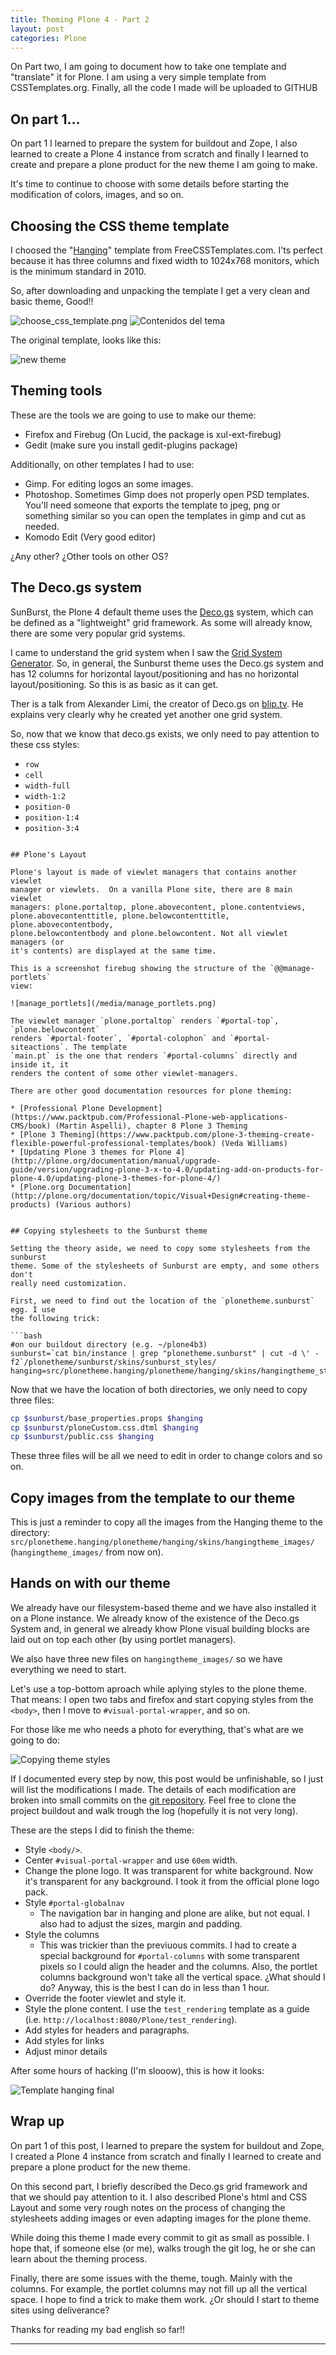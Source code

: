 ```yaml
---
title: Theming Plone 4 - Part 2
layout: post
categories: Plone
---
```


On Part two, I am going to document how to take one template and "translate"
it for Plone. I am using a very simple template from CSSTemplates.org.
Finally, all the code I made will be uploaded to GITHUB


## On part 1...

On part 1 I learned to prepare the system for buildout and Zope, I also
learned to create a Plone 4 instance from scratch and finally I learned to
create and prepare a plone product for the new theme I am going to make.

It's time to continue to choose with some details before starting the
modification of colors, images, and so on.

## Choosing the CSS theme template

I choosed the "[Hanging](http://www.freecsstemplates.org/preview/hanging/)"
template from FreeCSSTemplates.com. I'ts perfect because it has three columns
and fixed width to 1024x768 monitors, which is the minimum standard in 2010.

So, after downloading and unpacking the template I get a very clean and basic
theme, Good!!

![choose_css_template.png](/media/choose_css_template.png)
![Contenidos del tema](/media/contenido_tema_plone4.png)

The original template, looks like this:

![new theme](/media/hanghing_theme.png)


## Theming tools

These are the tools we are going to use to make our theme:

* Firefox and Firebug (On Lucid, the package is xul-ext-firebug)
* Gedit (make sure you install gedit-plugins package)

Additionally, on other templates I had to use:

* Gimp. For editing logos an some images.
* Photoshop. Sometimes Gimp does not properly open PSD templates. You'll need someone that exports the template to jpeg, png or something similar so you can open the templates in gimp and cut as needed.
* Komodo Edit (Very good editor)

¿Any other? ¿Other tools on other OS?

## The Deco.gs system

SunBurst, the Plone 4 default theme uses the
[Deco.gs](http://web.archive.org/web/20100413153750/http://deco.gs/)  system,
which can be defined as a "lightweight"  grid framework. As some will already
know, there are some very popular grid systems.

I came to understand the grid system when I saw the 
[Grid System Generator](http://web.archive.org/web/20100419013044/http://www.gridsystemgenerator.com/).
So, in general, the Sunburst theme uses the Deco.gs system and has 12 columns
for horizontal layout/positioning and has no horizontal layout/positioning. So
this is as basic as it can get.

Ther is a talk from Alexander Limi, the creator of Deco.gs on
[blip.tv](http://blip.tv/file/3020558). He explains very clearly why he
created yet another one grid system.

So, now that we know that deco.gs exists, we only need to pay attention to
these css styles:

* `row`
* `cell`
* `width-full`
* `width-1:2`
* `position-0`
* `position-1:4`
* `position-3:4`
```

## Plone's Layout

Plone's layout is made of viewlet managers that contains another viewlet
manager or viewlets.  On a vanilla Plone site, there are 8 main viewlet
managers: plone.portaltop, plone.abovecontent, plone.contentviews,
plone.abovecontenttitle, plone.belowcontenttitle, plone.abovecontentbody,
plone.belowcontentbody and plone.belowcontent. Not all viewlet managers (or
it's contents) are displayed at the same time.

This is a screenshot firebug showing the structure of the `@@manage-portlets`
view:

![manage_portlets](/media/manage_portlets.png)

The viewlet manager `plone.portaltop` renders `#portal-top`, `plone.belowcontent`
renders `#portal-footer`, `#portal-colophon` and `#portal-siteactions`. The template
`main.pt` is the one that renders `#portal-columns` directly and inside it, it
renders the content of some other viewlet-managers.

There are other good documentation resources for plone theming:

* [Professional Plone Development](https://www.packtpub.com/Professional-Plone-web-applications-CMS/book) (Martin Aspelli), chapter 8 Plone 3 Theming
* [Plone 3 Theming](https://www.packtpub.com/plone-3-theming-create-flexible-powerful-professional-templates/book) (Veda Williams)
* [Updating Plone 3 themes for Plone 4](http://plone.org/documentation/manual/upgrade-guide/version/upgrading-plone-3-x-to-4.0/updating-add-on-products-for-plone-4.0/updating-plone-3-themes-for-plone-4/)
* [Plone.org Documentation](http://plone.org/documentation/topic/Visual+Design#creating-theme-products) (Various authors)


## Copying stylesheets to the Sunburst theme

Setting the theory aside, we need to copy some stylesheets from the sunburst
theme. Some of the stylesheets of Sunburst are empty, and some others don't
really need customization.

First, we need to find out the location of the `plonetheme.sunburst` egg. I use
the following trick:

```bash
#on our buildout directory (e.g. ~/plone4b3)
sunburst=`cat bin/instance | grep "plonetheme.sunburst" | cut -d \' -f2`/plonetheme/sunburst/skins/sunburst_styles/
hanging=src/plonetheme.hanging/plonetheme/hanging/skins/hangingtheme_styles/
```
Now that we have the location of both directories, we only need to copy three files:

```bash
cp $sunburst/base_properties.props $hanging
cp $sunburst/ploneCustom.css.dtml $hanging
cp $sunburst/public.css $hanging
```

These three files will be all we need to edit in order to change colors and so
on.

## Copy images from the template to our theme

This is just a reminder to copy all the images from the Hanging theme to the
directory:
`src/plonetheme.hanging/plonetheme/hanging/skins/hangingtheme_images/` 
(`hangingtheme_images/` from now on).


## Hands on with our theme

We already have our filesystem-based theme and we have also installed it on a
Plone instance. We already know of the existence of the Deco.gs System and, in
general we already khow Plone visual building blocks are laid out on top each other (by
using portlet managers).

We also have three new files on `hangingtheme_images/` so we have everything
we need to start.

Let's use a top-bottom aproach while aplying styles to the plone theme. That
means: I open two tabs and firefox and start copying styles from the `<body>`,
then I move to `#visual-portal-wrapper`, and so on.

For those like me who needs a photo for everything, that's what are we going to do:

![Copying theme styles](/media/copy_theme_styles.jpg)

If I documented every step by now, this post would be unfinishable, so I just
will list the modifications I made. The details of each modification are
broken into small commits on the
[git repository](http://github.com/tzicatl/plone4andtheme). Feel free to clone the
project buildout and walk trough the log (hopefully it is not very long).


These are the steps I did to finish the theme:

* Style `<body/>`.
* Center `#visual-portal-wrapper` and use `60em` width.
* Change the plone logo. It was transparent for white background. Now it's transparent for any background. I took it from the official plone logo pack.
* Style `#portal-globalnav`
    + The navigation bar in hanging and plone are alike, but not equal. I also had to adjust the sizes, margin and padding.
* Style the columns
    + This was trickier than the previuous commits. I had to create a special background for `#portal-columns` with some transparent pixels so I could align the header and the columns. Also, the portlet columns background won't take all the vertical space. ¿What should I do? Anyway, this is the best I can do in less than 1 hour.
* Override the footer viewlet and style it.
* Style the plone content. I use the `test_rendering` template as a guide (i.e. `http://localhost:8080/Plone/test_rendering`).
* Add styles for headers and paragraphs.
* Add styles for links
* Adjust minor details

After some hours of hacking (I'm slooow), this is how it looks:

![Template hanging final](/media/plone_hanghing_preview.png)

## Wrap up

On part 1 of this post, I learned to prepare the system for buildout and Zope,
I created a Plone 4 instance from scratch and finally I learned to create and
prepare a plone product for the new theme.

On this second part, I briefly described the Deco.gs grid framework and that
we should pay attention to it. I also described Plone's html and CSS Layout
and some very rough notes on the process of changing the stylesheets adding
images or even adapting images for the plone theme.

While doing this theme I made every commit to git as small as possible. I hope
that, if someone else (or me), walks trough the git log, he or she can learn
about the theming process.

Finally, there are some issues with the theme, tough. Mainly with the columns.
For example, the portlet columns may not fill up all the vertical space. I
hope to find a trick to make them work. ¿Or should I start to theme sites
using deliverance?

Thanks for reading my bad english so far!!

---
